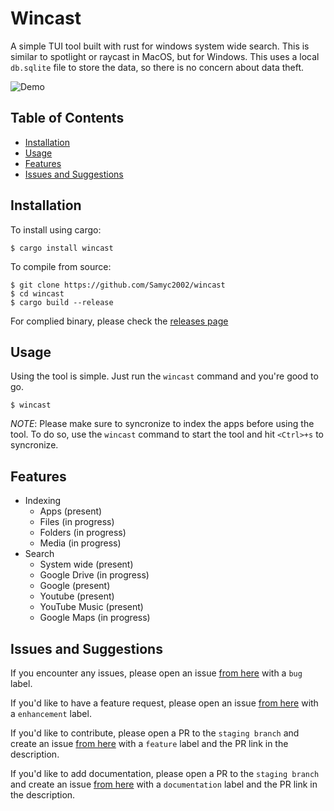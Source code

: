 # Wincast

A simple TUI tool built with rust for windows system wide search.
This is similar to spotlight or raycast in MacOS, but for Windows.
This uses a local `db.sqlite` file to store the data, so there is no concern about data theft.

![Demo](demo.gif)

## Table of Contents

- [Installation](#installation)
- [Usage](#usage)
- [Features](#features)
- [Issues and Suggestions](#issues-and-suggestions)

## Installation

To install using cargo:

```pwsh
$ cargo install wincast
```

To compile from source:

```pwsh
$ git clone https://github.com/Samyc2002/wincast
$ cd wincast
$ cargo build --release
```

For complied binary, please check the [releases page](https://github.com/Samyc2002/wincast/releases)

## Usage

Using the tool is simple. Just run the `wincast` command and you're good to go.


```pwsh
$ wincast
```

*NOTE*: Please make sure to syncronize to index the apps before using the tool. To do so, use the `wincast` command to start the tool and hit `<Ctrl>+s` to syncronize.

## Features

- Indexing
    - Apps (present)
    - Files (in progress)
    - Folders (in progress)
    - Media (in progress)
- Search
    - System wide (present)
    - Google Drive (in progress)
    - Google (present)
    - Youtube (present)
    - YouTube Music (present)
    - Google Maps (in progress)

## Issues and Suggestions

If you encounter any issues, please open an issue [from here](https://github.com/Samyc2002/wincast/issues/new) with a `bug` label.

If you'd like to have a feature request, please open an issue [from here](https://github.com/Samyc2002/wincast/issues/new) with a `enhancement` label.

If you'd like to contribute, please open a PR to the `staging branch` and create an issue [from here](https://github.com/Samyc2002/wincast/issues/new) with a `feature` label and the PR link in the description.

If you'd like to add documentation, please open a PR to the `staging branch` and create an issue [from here](https://github.com/Samyc2002/wincast/issues/new) with a `documentation` label and the PR link in the description.
